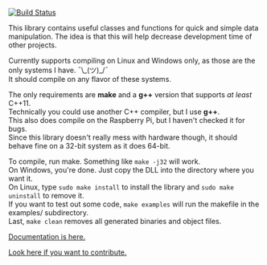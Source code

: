 [![Build Status](https://travis-ci.org/ZacharyWesterman/libzed.svg?branch=master)](https://travis-ci.org/ZacharyWesterman/libzed)

This library contains useful classes and functions for quick and simple data manipulation. The idea is that this will help decrease development time of other projects.

Currently supports compiling on Linux and Windows only, as those are the only systems I have. ¯\\\_(ツ)\_/¯<br>
It should compile on any flavor of these systems.

The only requirements are **make** and a **g++** version that supports *at least* C++11.<br>
Technically you could use another C++ compiler, but I use **g++**.<br>
This also does compile on the Raspberry Pi, but I haven't checked it for bugs.<br>
Since this library doesn't really mess with hardware though, it should behave fine on a 32-bit system as it does 64-bit.

To compile, run make. Something like `make -j32` will work.<br>
On Windows, you're done. Just copy the DLL into the directory where you want it.<br>
On Linux, type `sudo make install` to install the library and `sudo make uninstall` to remove it.<br>
If you want to test out some code, `make examples` will run the makefile in the examples/ subdirectory.<br>
Last, `make clean` removes all generated binaries and object files.

[Documentation is here.](https://zacharywesterman.github.io)

[Look here if you want to contribute.](CONTRIBUTING.md)
